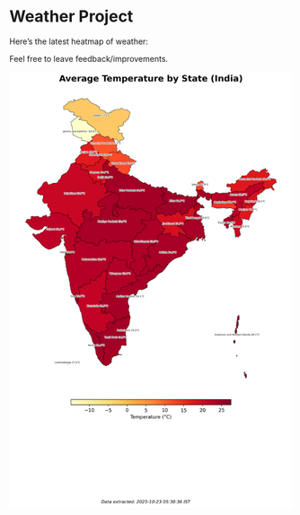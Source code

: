 # Weather Project

Here’s the latest heatmap of weather:

Feel free to leave feedback/improvements.

![India Heatmap](docs/assets/india_heatmap.png?v=F97026)
